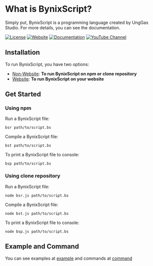 # What is BynixScript?
Simply put, BynixScript is a programming language created by UngGas Studio. For more details, you can see the documentation.

[![License](https://img.shields.io/badge/license-MIT-green)](LICENSE)
[![Website](https://img.shields.io/badge/official-website-blue)](example.com)
[![Documentation](https://img.shields.io/badge/Documentation-8A2BE2)](page/documentation.md)
[![YouTube Channel](https://img.shileds.io/badge/YouTube-Channel-orange)](https://www.youtube.com/@unggasstudio) 

## Installation
To run BynixScript, you have two options:
- [Non-Website](page/non-website.md): **To run BynixScript on npm or clone repository**
- [Website](page/website.md): **To run BynixScript on your website**
## Get Started
### Using npm
Run a BynixScript file:
```
bsr path/to/script.bs
```
Compile a BynixScript file:
```
bst path/to/script.bs
```
To print a BynixScript file to console:
```
bsp path/to/script.bs
```
### Using clone repository
Run a BynixScript file:
```
node bsr.js path/to/script.bs
```
Compile a BynixScript file:
```
node bst.js path/to/script.bs
```
To print a BynixScript file to console:
```
node bsp.js path/to/script.bs
```
## Example and Command
You can see examples at [example](https://github.com/UngGasStudio/BynixScript/blob/secret/example.md) and commands at [command](https://github.com/UngGasStudio/BynixScript/blob/secret/command.md)
